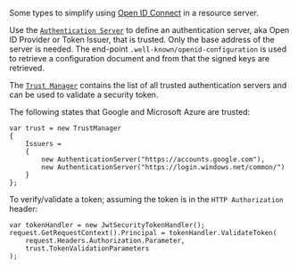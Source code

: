 Some types to simplify using [Open ID Connect](http://openid.net/) in a resource server.
  
Use the [`Authentication Server`](AuthenticationServer.cs) to define an authentication server, aka Open ID Provider or Token Issuer, 
that is trusted.  Only the base address of the server is needed.  The end-point `.well-known/openid-configuration`
is used to retrieve a configuration document and from that the signed keys are retrieved.

The [`Trust Manager`](TrustManager.cs) contains the list of all trusted authentication servers and can be
used to validate a security token.

The following states that Google and Microsoft Azure are trusted:

	var trust = new TrustManager
	{
		Issuers = 
		{
			new AuthenticationServer("https://accounts.google.com"),
			new AuthenticationServer("https://login.windows.net/common/")
        }
	};

To verify/validate a token; assuming the token is in the `HTTP Authorization` header:

	var tokenHandler = new JwtSecurityTokenHandler();
	request.GetRequestContext().Principal = tokenHandler.ValidateToken(
		request.Headers.Authorization.Parameter,
		trust.TokenValidationParameters
	);

